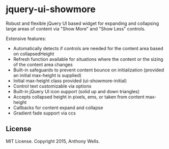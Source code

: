 # jquery-ui-showmore
Robust and flexible jQuery UI based widget for expanding and collapsing large areas of content via "Show More" and "Show Less" controls.

Extensive features:

- Automatically detects if controls are needed for the content area based on collapsedHeight
- Refresh function available for situations where the content or the sizing of the content area changes
- Built-in safeguards to prevent content bounce on initialization (provided an initial max-height is supplied)
- Initial max-height class provided (ui-showmore-initial)
- Control text customizable via options
- Built-in jQuery UI icon support (solid up and down triangles)
- Accepts collapsed height in pixels, ems, or taken from content max-height
- Callbacks for content expand and collapse
- Gradient fade support via ccs

License
-------
MIT License. Copyright 2015, Anthony Wells.
